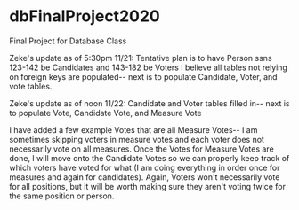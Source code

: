 # dbFinalProject2020
Final Project for Database Class

Zeke's update as of 5:30pm 11/21:
Tentative plan is to have Person ssns 123-142 be Candidates and 143-182 be Voters
I believe all tables not relying on foreign keys are populated-- next is to populate
Candidate, Voter, and vote tables.

Zeke's update as of noon 11/22:
Candidate and Voter tables filled in-- next is to populate
Vote, Candidate Vote, and Measure Vote

I have added a few example Votes that are all Measure Votes-- I am sometimes skipping voters in measure votes and each voter does not necessarily vote on all measures.
Once the Votes for Measure Votes are done, I will move onto the Candidate Votes so we can properly keep track of which voters have voted for what (I am doing everything in order once for measures and again for candidates). Again, Voters won't necessarily vote for all positions, but it will be worth making sure they aren't voting twice for the same position or person.
